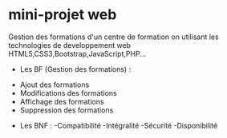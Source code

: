 # mini-projet web
Gestion des formations d'un centre de formation on utilisant les technologies de developpement web HTML5,CSS3,Bootstrap,JavaScript,PHP...
* Les BF (Gestion des formations) : 
- Ajout des formations 
- Modifications des formations 
- Affichage des formations 
- Suppression des formations 
* Les BNF :
-Compatibilité
-Intégralité
-Sécurité
-Disponibilité
